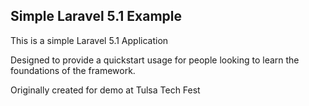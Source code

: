## Simple Laravel 5.1 Example

This is a simple Laravel 5.1 Application

Designed to provide a quickstart usage for people looking to learn the foundations of the framework.

Originally created for demo at Tulsa Tech Fest